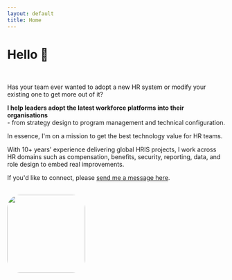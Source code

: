 ```yaml
---
layout: default
title: Home
---
```


# Hello 👋 

<br />

Has your team ever wanted to adopt a new HR system or modify your existing one to get more out of it?

**I help leaders adopt the latest workforce platforms into their organisations**  
\- from strategy design to program management and technical configuration.

In essence, I'm on a mission to get the best technology value for HR teams.

With 10+ years' experience delivering global HRIS projects, I work across HR domains such as compensation, benefits, security, reporting, data, and role design to embed real improvements.

If you'd like to connect, please [send me a message here](https://www.linkedin.com/in/cainhill/).

<br />

<img src="https://i.ibb.co/Kj1LYxzt/hillc-profile-cartoon.png" style="width: 180px; border-radius: 30px;" />